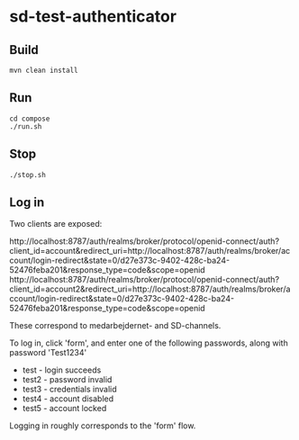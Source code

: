 # sd-test-authenticator

## Build

```
mvn clean install
```

## Run
```
cd compose
./run.sh
```

## Stop
```
./stop.sh
```

## Log in
Two clients are exposed:

http://localhost:8787/auth/realms/broker/protocol/openid-connect/auth?client_id=account&redirect_uri=http://localhost:8787/auth/realms/broker/account/login-redirect&state=0/d27e373c-9402-428c-ba24-52476feba201&response_type=code&scope=openid
http://localhost:8787/auth/realms/broker/protocol/openid-connect/auth?client_id=account2&redirect_uri=http://localhost:8787/auth/realms/broker/account/login-redirect&state=0/d27e373c-9402-428c-ba24-52476feba201&response_type=code&scope=openid

These correspond to medarbejdernet- and SD-channels.


To log in, click 'form', and enter one of the following passwords, along with password 'Test1234'

 * test - login succeeds
 * test2 - password invalid
 * test3 - credentials invalid
 * test4 - account disabled
 * test5 - account locked

Logging in roughly corresponds to the 'form' flow.

